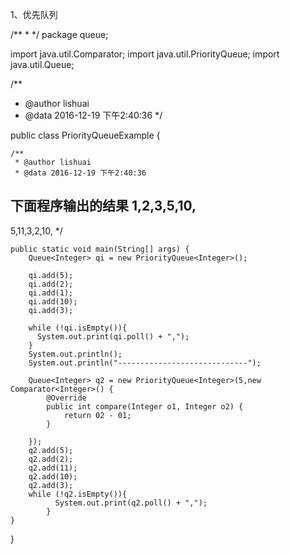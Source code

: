 1、优先队列

/**
 *
 */
package queue;

import java.util.Comparator;
import java.util.PriorityQueue;
import java.util.Queue;

/**
 * @author lishuai
 * @data 2016-12-19 下午2:40:36
 */

public class PriorityQueueExample {

    /**
     * @author lishuai
     * @data 2016-12-19 下午2:40:36
下面程序输出的结果
1,2,3,5,10,
-----------------------------
5,11,3,2,10,
     */

    public static void main(String[] args) {
        Queue<Integer> qi = new PriorityQueue<Integer>();

        qi.add(5);
        qi.add(2);
        qi.add(1);
        qi.add(10);
        qi.add(3);

        while (!qi.isEmpty()){
          System.out.print(qi.poll() + ",");
        }
        System.out.println();
        System.out.println("-----------------------------");

        Queue<Integer> q2 = new PriorityQueue<Integer>(5,new Comparator<Integer>() {
            @Override
            public int compare(Integer o1, Integer o2) {
                return 02 - 01;
            }

        });
        q2.add(5);
        q2.add(2);
        q2.add(11);
        q2.add(10);
        q2.add(3);
        while (!q2.isEmpty()){
              System.out.print(q2.poll() + ",");
            }
    }

}

